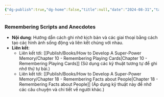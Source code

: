 ```yaml
---
{"dg-publish":true,"dg-home":false,"title":null,"date":"2024-08-31","tags":["#books","#memory","#How_to_Develop_A_Super_Power_Memory"],"Chương":"Chương9","dg-path":"Books/How to Develop A Super-Power Memory/Remembering Scripts and Anecdotes.md","permalink":"/books/how-to-develop-a-super-power-memory/remembering-scripts-and-anecdotes/","dgPassFrontmatter":true,"noteIcon":"","updated":"2025-01-30T14:27:02.404+07:00"}
---
```


### Remembering Scripts and Anecdotes

- **Nội dung**: Hướng dẫn cách ghi nhớ kịch bản và các giai thoại bằng cách tạo các hình ảnh sống động và liên kết chúng với nhau.
- **Liên kết**:
    - Liên kết tới: [[Publish/Books/How to Develop A Super-Power Memory/Chapter 10 - Remembering Playing Cards\|Chapter 10 - Remembering Playing Cards]] (Sử dụng các kỹ thuật tương tự để ghi nhớ thứ tự bài.)
    - Liên kết tới: [[Publish/Books/How to Develop A Super-Power Memory/Chapter 18 - Remembering Facts about People\|Chapter 18 - Remembering Facts about People]] (Áp dụng kỹ thuật này để nhớ các câu chuyện và chi tiết về người khác.)
